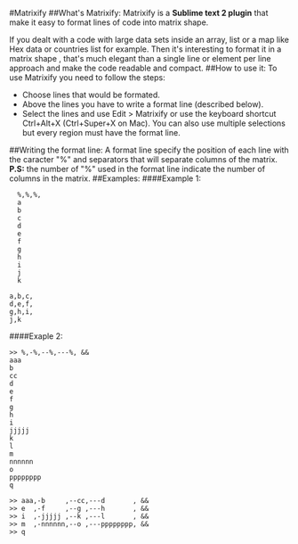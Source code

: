 #Matrixify
##What's Matrixify:
Matrixify is a **Sublime text 2 plugin** that make it easy to format lines of code into matrix shape.

If you dealt with a code with large data sets inside an array, list or a map like Hex data or countries list for example.
Then it's interesting to format it in a matrix shape , that's much elegant than a single line or element per line approach and make the code readable and compact.
##How to use it:
To use Matrixify you need to follow the steps:

* Choose lines that would be formated.
* Above the lines you have to write a format line (described below).
* Select the lines and use Edit > Matrixify or use the keyboard shortcut Ctrl+Alt+X (Ctrl+Super+X on Mac).
You can also use multiple selections but every region must have the format line.

##Writing the format line:
A format line specify the position of each line with the caracter "%" and separators that will separate columns of the matrix.
**P.S:** the number of "%" used in the format line indicate the number of columns in the matrix.
##Examples:
####Example 1:
```
  %,%,%,
  a
  b
  c
  d
  e
  f
  g
  h
  i
  j
  k
```
```
a,b,c,
d,e,f,
g,h,i,
j,k
```
####Exaple 2:
```
>> %,-%,--%,---%, &&
aaa
b
cc
d
e
f
g
h
i
jjjjj
k
l
m
nnnnnn
o
pppppppp
q
```
```
>> aaa,-b     ,--cc,---d       , &&
>> e  ,-f     ,--g ,---h       , &&
>> i  ,-jjjjj ,--k ,---l       , &&
>> m  ,-nnnnnn,--o ,---pppppppp, &&
>> q  
```